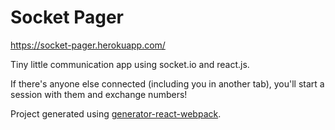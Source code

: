 # Socket Pager

https://socket-pager.herokuapp.com/

Tiny little communication app using socket.io and react.js.

If there's anyone else connected (including you in another tab), you'll start a session with them and exchange numbers!

Project generated using [generator-react-webpack](https://github.com/newtriks/generator-react-webpack).
